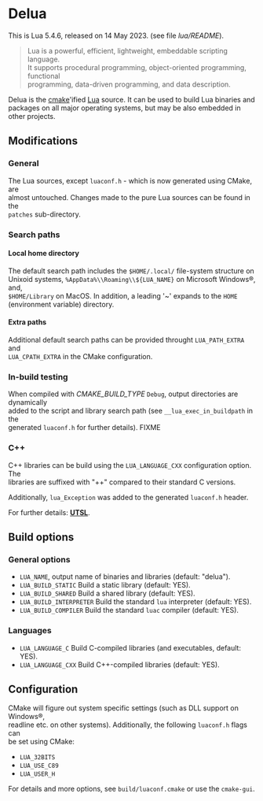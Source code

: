 # Delua

This is Lua 5.4.6, released on 14 May 2023. (see file *lua/README*).

> Lua is a powerful, efficient, lightweight, embeddable scripting language.  
> It supports procedural programming, object-oriented programming, functional  
> programming, data-driven programming, and data description.

Delua is the [cmake](https://cmake.org/)'ified [Lua](http://www.lua.org) source. 
It can be used to build  Lua binaries and packages on all major operating 
systems, but may be also embedded in other projects.

## Modifications

### General

The Lua sources, except `luaconf.h` - which is now generated using CMake, are  
almost untouched. Changes made to the pure Lua sources can be found in the  
`patches` sub-directory.

### Search paths

#### Local home directory

The default search path includes the `$HOME/.local/` file-system structure on  
Unixoid systems, `%AppData%\\Roaming\\${LUA_NAME}` on Microsoft Windows®, and,  
`$HOME/Library` on MacOS. In addition, a leading '~' expands to the `HOME` 
(environment variable) directory.

#### Extra paths

Additional default search paths can be provided throught `LUA_PATH_EXTRA` and  
`LUA_CPATH_EXTRA` in the CMake configuration. 

### In-build testing

When compiled with *CMAKE_BUILD_TYPE* `Debug`, output directories are dynamically  
added to the script and library search path (see `__lua_exec_in_buildpath` in the  
generated `luaconf.h` for further details). FIXME

### C++

C++ libraries can be build using the `LUA_LANGUAGE_CXX` configuration option. The  
libraries are suffixed with "++" compared to their standard C versions. 

Additionally, `lua_Exception` was added to the generated `luaconf.h` header.

For further details: [**UTSL**](https://www.urbandictionary.com/define.php?term=UTSL).

## Build options

### General options

*    `LUA_NAME`, output name of binaries and libraries (default: "delua").
*    `LUA_BUILD_STATIC` Build a static library (default: YES).
*    `LUA_BUILD_SHARED` Build a shared library (default: YES).
*    `LUA_BUILD_INTERPRETER` Build the standard ``lua`` interpreter (default: YES).
*    `LUA_BUILD_COMPILER` Build the standard ``luac`` compiler (default: YES).

### Languages

*    `LUA_LANGUAGE_C` Build C-compiled libraries (and executables, default: YES).
*    `LUA_LANGUAGE_CXX` Build C++-compiled libraries (default: YES).

## Configuration

CMake will figure out system specific settings (such as DLL support on Windows®,  
readline etc. on other systems). Additionally, the following `luaconf.h` flags can  
be set using CMake:

* `LUA_32BITS`
* `LUA_USE_C89`
* `LUA_USER_H`

For details and more options, see `build/luaconf.cmake` or use the `cmake-gui`.

